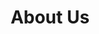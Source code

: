 ---
title: "About Us"
# watermark text
watermark: "About"
# page header background image
page_header_image: "images/background/about.jpg"
# meta description
description : "EcpPro is built by passionate IT Professionals that live and breathe MSP and Enterprise Cloud management."

layout : "about"
draft : false

############################## about ###############################
about:
  enable : true
  video_bg_image : "images/about/about-3.jpg"
  video_thumbnail : "images/about/about-4.jpg"
  #video_link : "https://www.youtube.com/watch?v=VufDd-QL1c0"
  subtitle : "About EcpPro"
  title : "Managing hundreds or thousands of users in Azure, across multipe tenancies?"
  content : "We couldn't find a tool to help us manage users, groups, mailboxes, licenses, on-boarding, off-boarding, consolidated billing and many other tedious daily tasks across multiple Azure tenancies, so we built it! EcpPro enables MSPs and Enterprises to manage thousands of customers in Azure across multipe tenancies from a single pane of glass."
  button:
    enable : true
    label : "Contact Us"
    link : "contact"

############################### counter #############################
#funfacts:
#  enable : true
#  funfact_item:
#  # funfact item loop
#  - name : "Azure users under management"
#    count : "8000"
#    
#  # funfact item loop
#  - name : "Hours Saved per year"
#    count : "200000"
#
#  # funfact item loop
#  - name : "Happy MSPs and Enterprises"
#    count : "55"
#
#  # funfact item loop
#  - name : "People behind this app"
#    count : "4"


########################### Service ################################
service:
  enable : true
  section : "service"
  # service item comes from "content/*/service.md" file
---